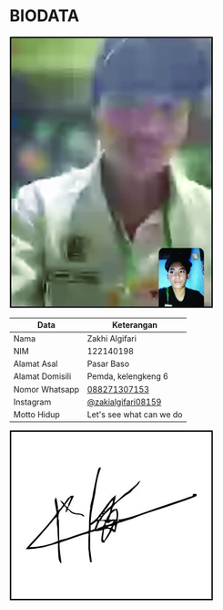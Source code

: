 # BIODATA

![Foto](198_foto.jpg)

| Data            | Keterangan |
| --------------- | ------------- |
| Nama            | Zakhi Algifari |
| NIM             | 122140198 |
| Alamat Asal     | Pasar Baso |
| Alamat Domisili | Pemda, kelengkeng 6 |
| Nomor Whatsapp  | [088271307153](https://wa.me/+6288271307153) |
| Instagram       | [@zakialgifari08159](https://instagram.com/zakialgifari08159) |
| Motto Hidup     | Let's see what can we do |

![TTD](198_ttd.jpg)
